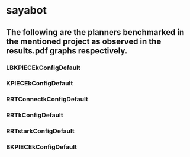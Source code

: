 # sayabot
## The following are the planners benchmarked in the mentioned project as observed in the results.pdf graphs respectively.
### LBKPIECEkConfigDefault 
### KPIECEkConfigDefault 
### RRTConnectkConfigDefault 
### RRTkConfigDefault 
### RRTstarkConfigDefault 
### BKPIECEkConfigDefault
